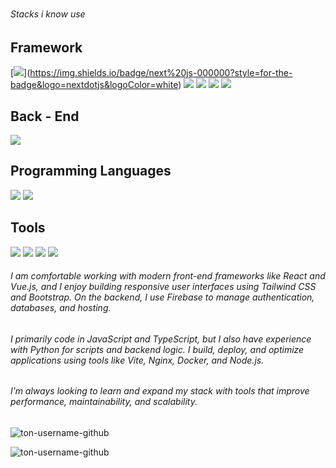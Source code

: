 # 
###### Stacks i know use

## Framework
[[![](https://img.shields.io/badge/Next-20232A?style=for-the-badge&logo=react&logoColor=61DAFB)](https://img.shields.io/badge/next%20js-000000?style=for-the-badge&logo=nextdotjs&logoColor=white)](https://img.shields.io/badge/next%20js-000000?style=for-the-badge&logo=nextdotjs&logoColor=white)
![](https://img.shields.io/badge/React-20232A?style=for-the-badge&logo=react&logoColor=61DAFB)
![](https://img.shields.io/badge/Vue%20js-35495E?style=for-the-badge&logo=vuedotjs&logoColor=4FC08D)
![](https://img.shields.io/badge/Tailwind_CSS-38B2AC?style=for-the-badge&logo=tailwind-css&logoColor=white)
![](https://img.shields.io/badge/Bootstrap-563D7C?style=for-the-badge&logo=bootstrap&logoColor=white)
## Back - End

![](https://img.shields.io/badge/firebase-ffca28?style=for-the-badge&logo=firebase&logoColor=black)


## Programming Languages
![](https://img.shields.io/badge/TypeScript-007ACC?style=for-the-badge&logo=typescript&logoColor=white)
![](https://img.shields.io/badge/JavaScript-323330?style=for-the-badge&logo=javascript&logoColor=F7DF1E)

## Tools

![](https://img.shields.io/badge/Vite-B73BFE?style=for-the-badge&logo=vite&logoColor=FFD62E)
![](https://img.shields.io/badge/Nginx-009639?style=for-the-badge&logo=nginx&logoColor=white)
![](https://img.shields.io/badge/Docker-2CA5E0?style=for-the-badge&logo=docker&logoColor=white)
![](https://img.shields.io/badge/Node%20js-339933?style=for-the-badge&logo=nodedotjs&logoColor=white)

###### I am comfortable working with modern front-end frameworks like React and Vue.js, and I enjoy building responsive user interfaces using Tailwind CSS and Bootstrap. On the backend, I use Firebase to manage authentication, databases, and hosting.
###### I primarily code in JavaScript and TypeScript, but I also have experience with Python for scripts and backend logic. I build, deploy, and optimize applications using tools like Vite, Nginx, Docker, and Node.js.
###### I’m always looking to learn and expand my stack with tools that improve performance, maintainability, and scalability.



<img align="center" src="https://github-readme-stats.vercel.app/api/top-langs?username=Kcyvx&show_icons=true&locale=fr&layout=compact&theme=dark" alt="ton-username-github" />
<p><img align="center" src="https://github-readme-stats.vercel.app/api?username=Kcyvx&show_icons=true&locale=fr&theme=dark" alt="ton-username-github" /></p>

